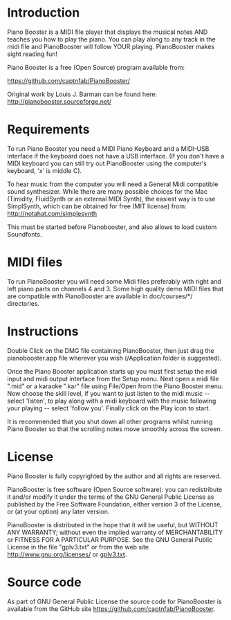 # Introduction

   Piano Booster is a MIDI file player that displays the musical notes AND teaches you how to
   play the piano. You can play along to any track in the midi file and PianoBooster will
   follow YOUR playing.  PianoBooster makes sight reading fun!

   Piano Booster is a free (Open Source) program available from:

   <https://github.com/captnfab/PianoBooster/>

   Original work by Louis J. Barman can be found here: <http://pianobooster.sourceforge.net/>

# Requirements

   To run Piano Booster you need a MIDI Piano Keyboard and a MIDI-USB interface if the keyboard
   does not have a USB interface. (If you don't have a MIDI keyboard you can still try out 
   PianoBooster using the computer's keyboard, 'x' is middle C).

   To hear music from the computer you will need a General Midi compatible sound synthesizer.
   While there are many possible choices for the Mac (Timidity, FluidSynth or an external MIDI
   Synth), the easiest way is to use SimplSynth, which can be obtained for free (MIT license)
   from: <http://notahat.com/simplesynth>

   This must be started before Pianobooster, and also allows to load custom Soundfonts.

# MIDI files

   To run PianoBooster you will need some Midi files preferably with right and left piano
   parts on channels 4 and 3. Some high quality demo MIDI files that are compatible with
   PianoBooster are available in doc/courses/*/ directories.

# Instructions

   Double Click on the DMG file containing PianoBooster, then just drag the pianobooster.app
   file wherever you wish (/Application folder is suggested).

   Once the Piano Booster application starts up you must first setup the midi input and midi
   output interface from the Setup menu. Next open a midi file ".mid" or a karaoke ".kar" file
   using File/Open from the Piano Booster menu. Now choose the skill level, if you want to
   just listen to the midi music  -- select 'listen', to play along with a midi keyboard with
   the music following your playing -- select 'follow you'. Finally click on the Play icon to
   start.

   It is recommended that you shut down all other programs whilst running Piano Booster so that
   the scrolling notes move smoothly across the screen.

# License

   Piano Booster is fully copyrighted by the author and all rights are reserved.

   PianoBooster is free software (Open Source software): you can redistribute it and/or modify
   it under the terms of the GNU General Public License as published by the Free Software
   Foundation, either version 3 of the License, or (at your option) any later version.

   PianoBooster is distributed in the hope that it will be useful, but WITHOUT ANY WARRANTY;
   without even the implied warranty of MERCHANTABILITY or FITNESS FOR A PARTICULAR PURPOSE.
   See the GNU General Public License in the file "gplv3.txt" or from the web site
   <http://www.gnu.org/licenses/> or [gplv3.txt](gplv3.txt).

# Source code

   As part of GNU General Public License the source code for PianoBooster is available from
   the GitHub site <https://github.com/captnfab/PianoBooster>.
